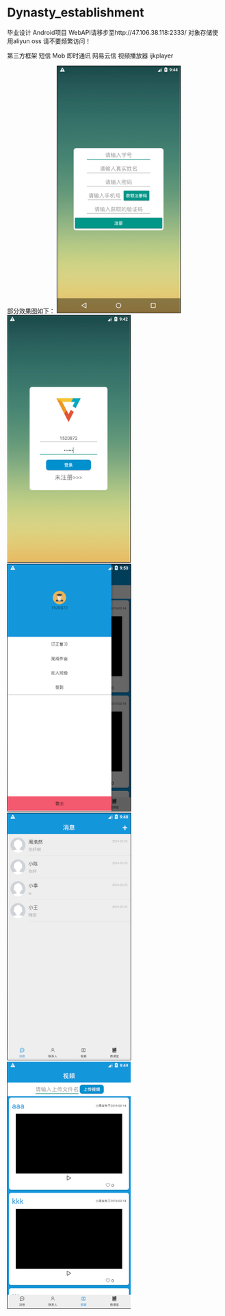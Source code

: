 # Dynasty_establishment

毕业设计 Android项目 WebAPI请移步至http://47.106.38.118:2333/ 对象存储使用aliyun oss 请不要频繁访问！

第三方框架
短信 Mob
即时通讯 网易云信
视频播放器 ijkplayer

部分效果图如下：
![](/注册.png)
![](/登录.png)
![](/侧边栏.png)
![](/主界面1.png)
![](/主界面2.png)
